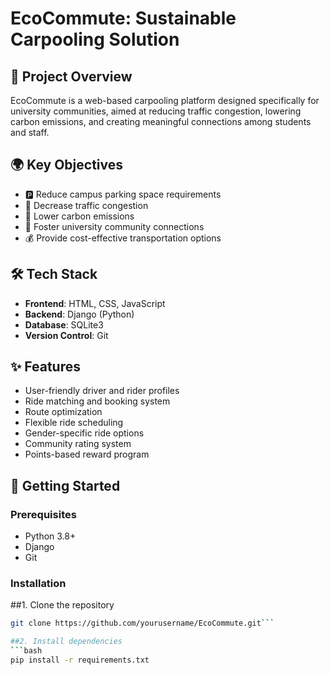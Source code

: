 # EcoCommute: Sustainable Carpooling Solution

## 🚗 Project Overview

EcoCommute is a web-based carpooling platform designed specifically for university communities, aimed at reducing traffic congestion, lowering carbon emissions, and creating meaningful connections among students and staff.

## 🌍 Key Objectives

- 🅿️ Reduce campus parking space requirements
- 🚦 Decrease traffic congestion
- 🌱 Lower carbon emissions
- 🤝 Foster university community connections
- 💰 Provide cost-effective transportation options

## 🛠️ Tech Stack

- **Frontend**: HTML, CSS, JavaScript
- **Backend**: Django (Python)
- **Database**: SQLite3
- **Version Control**: Git

## ✨ Features

- User-friendly driver and rider profiles
- Ride matching and booking system
- Route optimization
- Flexible ride scheduling
- Gender-specific ride options
- Community rating system
- Points-based reward program

## 🚀 Getting Started

### Prerequisites

- Python 3.8+
- Django
- Git

### Installation

##1. Clone the repository
```bash
git clone https://github.com/yourusername/EcoCommute.git```

##2. Install dependencies
```bash
pip install -r requirements.txt
